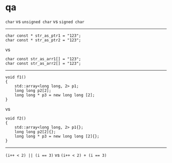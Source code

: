 # qa

`char` vs `unsigned char` vs `signed char`
***
```
char const * str_as_ptr1 = "123";
char const * str_as_ptr2 = "123";
``` 
vs 
```
char const str_as_arr1[] = "123";
char const str_as_arr2[] = "123";
```
***
```
void f1()
{
    std::array<long long, 2> p1;
    long long p2[2];
    long long * p3 = new long long [2];
}
```
vs
```
void f2()
{
    std::array<long long, 2> p1{};
    long long p2[2]{};
    long long * p3 = new long long [2]{};
}
```
***
`(i++ < 2) || (i == 3)` vs `(i++ < 2) + (i == 3)`
